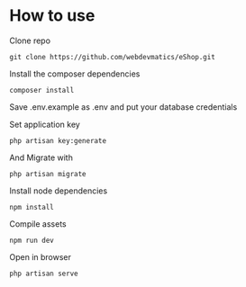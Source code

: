 # How to use


Clone repo

	git clone https://github.com/webdevmatics/eShop.git
Install the composer dependencies

	composer install
	
Save .env.example as .env and put your database credentials

Set application key

	php artisan key:generate        

And Migrate with

`php artisan migrate`

Install node dependencies

`npm install`

Compile assets

`npm run dev`

Open in browser

`php artisan serve`
